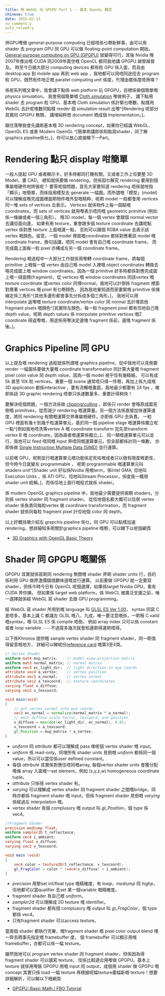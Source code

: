 ```yaml
---
title: 用 WebGL 玩 GPGPU Part 1 － 基本 OpenGL 概念
chinese: true
date: 2015-02-13
no_comment:y
auto_reload:y
---
```

拎GPU嚟做 general-purpose computing 已經唔係乜嘢新鮮事，由可以用 shader 去 program GPU 同
GPU 可以做 floating-point computation 開始，[General-purpose computing on GPU (GPGPU)](http://en.wikipedia.org/wiki/General-purpose_computing_on_graphics_processing_units)
就變得可行，其後 Nvidia 喺2007年推出嘅 CUDA 同2009年面世嘅 OpenCL 都同我地講 GPGPU 越黎越普及。
時至今日絕大部分 computing devices 都有粒 GPU 係入面，而且由 desktop app 到 mobile app 
再到 web app ，我地都可以用唔同途徑去 program 粒 GPU，既然有件咁正嘅 parallel computing
unit 係度，冇理由擺係度唔用㗎？

係呢系列嘅文章中，我會講下點係 web platform 玩 GPGPU，目標係做個簡單嘅 physics simulation。
我會用個簡單嘅 [Cloth simulation](http://jasonkit.github.io/webgl/3dcloth/) 嚟做例子，
講下點用 shader 去 program 粒 GPU、基本嘅 Cloth simulation 係計緊乜嘢數、點樣用 WebGL
去計呢堆數同點樣 render 個 simulation result 出嚟^[Rendering 呢部分其實同 GPGPU 無關，
講埋純粹想 document 晒成個 Implementation。]。

跟住落嚟我會先講啲基本嘅 3D rendering concept，如果你已經識 WebGL、OpenGL ES 或者 Modern OpenGL
^[簡單啲講即係知點寫shader，同了解graphics pipeline係乜。]，你可以放心直接睇下一Part。

# Rendering 點只 display 咁簡單
一般人提起 GPU 或者顯示卡，好多時都同打機有關，又或者工作上佢要整 3D Model，畫 CAD，
總知就係要做 rendering，但係因乜解究 rendering 要用到個專屬嘅硬件咁誇張呢？
要答呢個問題，首先大家要知道 rendering 唔係就咁指「顯示」咁簡單，而係指用模型去 generate
一幅圖。而所謂嘅「模型」(model) 可以理解成喺完成圖裡面啲物件嘅外型嘅精粹，呢啲 model 一般都會用 vertices
同一堆 sets of vertices 去表示。 Vertices 就係物件上每一個點嘅 coordinates，而 sets of vertices
就用嚟表示唔同嘅 geometric primitive (例如係一條線或者一個三角形）。
喺3D model，每一個 vertex 會跟個 normal vector 去講佢面向邊，
如果有用 texture，重會跟多個 texture coordinate 去講呢點 vertex 係對應 texture 上面嘅邊一點，
否則可以跟個 RGBA value 去表示該 vertex 嘅顏色。留意，一個 model 裡面嘅coordinates 都係對應著該 model 嘅
coordinate frame，換句話講，唔同 model 會有自己嘅 coordinate frame，
而完成圖上面每一粒 pixel 亦構成左另一個 coordinate frame。

Rendering 嘅過程中一大部分工作就係用嚟轉 coordinate frame，將每個primitive 上嘅每一個 vertex 由自己喺 model
入裡嘅 object coordinates 轉換去喺完成圖上嘅 window coordinates。因為一個 primitive
好多時都係對應完成圖上嘅一撻面積(fragment)，從 vertices 嘅 window coordinates 同該vertex 嘅 texture coordinate 
或vertex color 同埋normal，我地可以計倒係 fragment 裡面對應著 vertices 嘅 pixel 有乜嘢顏色，
因為我地重知道而家畫緊嘅 primitive 係條線定係三角形^[其他多邊形都會事先分拆成多個三角形。]，
我地可以用 interpolate 返嚟嘅 texture coordinate/vertex color 同 normal 去計埋其他 fragmant pixels
嘅顏色^[其實除左顏色，每一粒 fragment pixel 都有佢地自己嘅 depth value，呢啲 depth values 係 interpolate
primitive vertices 嘅Z coordinate 得返嚟嘅，用途係用嚟決定邊塊 fragment 係前，邊塊 fragment 係後。]。

# Graphics Pipeline 同 GPU
以上提及嘅 rendering 過程就係所謂嘅 graphics pipeline，從中我地可以見倒要 render 一幅圖係要做大量嘅 coordinate
transformation 同計算大量嘅 fragment pixel color value 同 depth value，因為一個 model 視乎佢有幾精細，
可以有成 5k 甚至 10k 粒 vertices，重要一個 scene 通常唔只得一件嘢，再加上係九成嘅3D application 都係interactive
，要有流暢嘅畫面，我地最少都要有 24 fps ，噉即係話 3D graphic rendering 唔單只係運數量多，重要計得夠快！

要解決呢個問題，一個方法係做 [clipping/culling](http://en.wikipedia.org/wiki/Clipping_(computer_graphics)) ，即係只 render 會喺原成圖見倒嘅 primitives，從而減少 rendering
嘅運算量。另一個方法係直接加快運算速度，將同 rendering 有關嘅運算交畀專屬嘅硬件，亦即係 GPU 去負責。
一粒 GPU 裡面有幾十到幾千粒運算單元，基於同一個 pipeline stage 嘅運算係獨立呢一點^[例如我地唔洗等vertex A
嘅 coordinate transform 完先至transform vertex B 嘅 coordinate，因為兩者嘅運算係獨立。]，
同一類嘅運算單元可以並行，我地可以 feed 唔同嘅 input 畀唔同嘅運算單元，但全部都係計同一條數，
亦即係做 [Single Instruction Multiple Data (SIMD)](http://en.wikipedia.org/wiki/SIMD) 並行運算。

以前嘅 GPU，呢啲並行嘅運算單元嘅功能係定死咗嘅或者只以做有限度嘅更改，但今時今日就變左 programmable ，
呢啲 programmable 嘅運算單元叫 shaders unit^[Shader unit 好似係Nvidia 用嘅term，係Intel GMA, 佢地叫Execution Units
，係 ATI GPU，佢地叫Stream Processor，係度我一概用shader unit 統稱。]，而係佢地上面行嘅程式就係 shader。

係 modern OpenGL graphics pipeline 中，我地最少需要提供兩類 shaders，分別係 vertex shader 同 fragment shader。
從佢地個名都大概可以估倒 vertex shader 係負責同每粒vertex 做 coordinare transformation，而 fragment shader 就係同每粒
fragment pixel 計佢地個 color 同 depth。

以上好概括噉介紹左 grapchis pipeline 係乜，同 GPU 可以點樣加速 rendering，想詳細知多啲關於graphics pipeline
嘅嘢，可以睇下以呢個網頁
* [3D Graphics with OpenGL Basic Theory](http://www.ntu.edu.sg/home/ehchua/programming/opengl/CG_BasicsTheory.html)

# Shader 同 GPGPU 嘅關係
GPGPU 其實就係寫啲同 rendering 無關嘅 shader 畀啲 shader units 行，目的係利用 GPU 做蔗渣價錢燒鵝味道嘅並行運算。
以前要做 GPGPU 就一定要寫 shader，但係今時今日有 OpenCL 呢個選擇，如果係target Nvidia GPU，重有 CUDA 畀你揀。
但如果係 target web platform，係 WebCL 被廣泛支援之前，唯一選擇就係經 WebGL 寫 shader 去做 GPU programming。

經 WebGL 寫 shader 所用到嘅 language 叫 [GLSL ES Ver 1.00](https://www.khronos.org/registry/gles/specs/2.0/GLSL_ES_Specification_1.0.17.pdf)，
syntax 同寫 C 差唔多，基本上識 C 都識左 GLSL 嘅八、九成，唯一要注意嘅係，一啲喺 C valid 嘅syntax，喺 GLSL ES 係 compile 唔倒，
例如 array index 只可以係 constant 或者 loop variable ⋯⋯不過寫多幾次就會知邊啲得邊啲唔得。

以下係Khronos 提供嘅 sample vertex shader 同 fragment shader，同一啲值得留意嘅地方，
詳細可以睇呢份[reference card](https://www.khronos.org/files/webgl/webgl-reference-card-1_0.pdf) 嘅第3至4頁。
``` glsl
// Vertex Shader
uniform mat4 mvp_matrix;    // model-view-projection matrix
uniform mat3 normal_matrix; // normal matrix
uniform vec3 ec_light_dir;  // light direction in eye coords
attribute vec4 a_vertex;    // vertex position
attribute vec3 a_normal;    // vertex normal
attribute vec2 a_texcoord;  // texture coordinates
varying float v_diffuse;
varying vec2 v_texcoord;

void main(void)
{
    // put vertex normal into eye coords
    vec3 ec_normal = normalize(normal_matrix * a_normal);
    // emit diffuse scale factor, texcoord, and position
    v_diffuse = max(dot(ec_light_dir, ec_normal), 0.0);
    v_texcoord = a_texcoord;
    gl_Position = mvp_matrix * a_vertex;
}
```
* *uniform* 同 *attribute* 都可以理解成 pass 俾呢個 vertex shader 嘅 input。
* *uniform* 係 read-only，同埋所有 shader units 見倒嘅 *uniform* 都係同一個value，所以可以當佢係user defined constant。
* 每個 *attribute* 其實係對應住唔同嘅array, 每個vertex shader units 會獲分配喺條 array 入面嘅一set element，例如 (x,y,z,w) homogeneous coordinate tuple。
* *attribute* 只係得 vertex shader 有。
* *varying* 可以理解成 vertex shader 同 fragment shader 之間嘅bridge，同時亦都係 fragment shader 嘅 input，但係 fragment
  shader 見倒嘅 *varying* 係經過左 interpolation 嘅。
* vertex shader 有個 complusory 嘅 output 叫 *gl_Position*，個 type 係 vec4。
``` glsl
//Fragment Shader
precision mediump float;
uniform sampler2D t_reflectance;
uniform vec4 i_ambient;
varying float v_diffuse;
varying vec2 v_texcoord;

void main (void)
{
    vec4 color = texture2D(t_reflectance, v_texcoord);
    gl_FragColor = color * (vec4(v_diffuse) + i_ambient);
}
```
* *precision* 用黎set int/float type 嘅精確度，有 *lowp*，*mediump* 同 *highp*，佢地都可以當qualifier 去set
某一個variable 嘅精確度。
* fragment shader 有自己嘅 *uniform*。
* *sampler2d* 可以理解成 2D texture 嘅 identifier。
* fragment shader 都有個 complusory 嘅 output 叫 *gl_FragColor*，個 type 都係 vec4。
* 只有fragment shader 可以access texture。

當兩個 shader 都執行完畢，嘅fragment shader 嘅 pixel color output blend 埋一齊去晒事先指定嘅 framebuffer 度，
個 framebuffer 可以顯示用嘅 framebuffer，亦都可以係一幅 texture。

雖然我地可以 program vertex shader 同 fragment shader，但係因為得 fragment shader 可以讀寫 texture，
佢係比較適合用嚟做 GPGPU。基本上 texture 就係用嚟裝 GPGPU 用嘅 input 同 output，成個用 shader 做 GPGPU
嘅 concept 其實只係 load 一幅 texture 再根據呢幅texture畫幅新嘅 texture！想要詳細解析，可以睇以下嘅網頁
* [GPGPU::Basic Math / FBO Tutorial](http://www.mathematik.uni-dortmund.de/~goeddeke/gpgpu/tutorial.html)

# 
